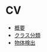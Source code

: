 # CV

* [概要      ](cv/cv_001_summary.md)
* [クラス分類](cv/cv_002_classification.md)
* [物体検出  ](cv/cv_003_object_detection.md)
